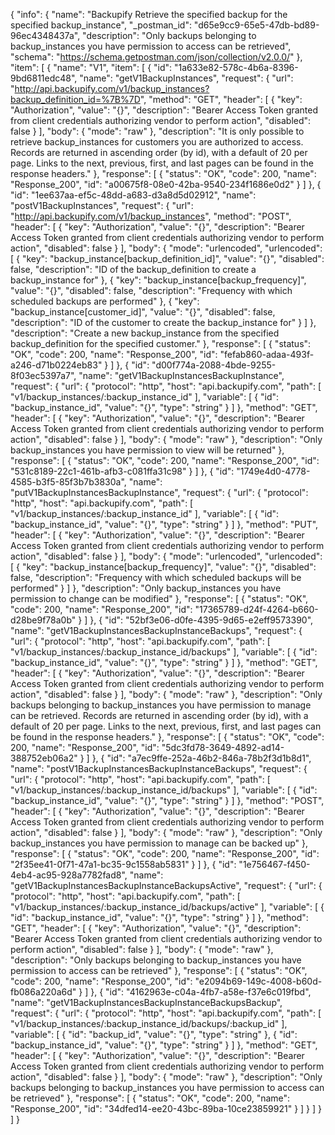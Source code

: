 {
  "info": {
    "name": "Backupify Retrieve the specified backup for the specified backup_instance",
    "_postman_id": "d65e9cc9-65e5-47db-bd89-96ec4348437a",
    "description": "Only backups belonging to backup_instances you have permission to access can be retrieved",
    "schema": "https://schema.getpostman.com/json/collection/v2.0.0/"
  },
  "item": [
    {
      "name": "V1",
      "item": [
        {
          "id": "1a633e82-578c-4b6a-8396-9bd6811edc48",
          "name": "getV1BackupInstances",
          "request": {
            "url": "http://api.backupify.com/v1/backup_instances?backup_definition_id=%7B%7D",
            "method": "GET",
            "header": [
              {
                "key": "Authorization",
                "value": "{}",
                "description": "Bearer Access Token granted from client credentials authorizing vendor to perform action",
                "disabled": false
              }
            ],
            "body": {
              "mode": "raw"
            },
            "description": "It is only possible to retrieve backup_instances for customers you are authorized to access. Records are returned in ascending order (by id), with a default of 20 per page. Links to the next, previous, first, and last pages can be found in the response headers."
          },
          "response": [
            {
              "status": "OK",
              "code": 200,
              "name": "Response_200",
              "id": "a00675f8-08e0-42ba-9540-234f1686e0d2"
            }
          ]
        },
        {
          "id": "1ee637aa-ef5c-48dd-a683-d3a8d5d02912",
          "name": "postV1BackupInstances",
          "request": {
            "url": "http://api.backupify.com/v1/backup_instances",
            "method": "POST",
            "header": [
              {
                "key": "Authorization",
                "value": "{}",
                "description": "Bearer Access Token granted from client credentials authorizing vendor to perform action",
                "disabled": false
              }
            ],
            "body": {
              "mode": "urlencoded",
              "urlencoded": [
                {
                  "key": "backup_instance[backup_definition_id]",
                  "value": "{}",
                  "disabled": false,
                  "description": "ID of the backup_definition to create a backup_instance for"
                },
                {
                  "key": "backup_instance[backup_frequency]",
                  "value": "{}",
                  "disabled": false,
                  "description": "Frequency with which scheduled backups are performed"
                },
                {
                  "key": "backup_instance[customer_id]",
                  "value": "{}",
                  "disabled": false,
                  "description": "ID of the customer to create the backup_instance for"
                }
              ]
            },
            "description": "Create a new backup_instance from the specified backup_definition for the specified customer."
          },
          "response": [
            {
              "status": "OK",
              "code": 200,
              "name": "Response_200",
              "id": "fefab860-adaa-493f-a246-d71b0224eb83"
            }
          ]
        },
        {
          "id": "d00f774a-2088-4bde-9255-8f03ec5397a7",
          "name": "getV1BackupInstancesBackupInstance",
          "request": {
            "url": {
              "protocol": "http",
              "host": "api.backupify.com",
              "path": [
                "v1/backup_instances/:backup_instance_id"
              ],
              "variable": [
                {
                  "id": "backup_instance_id",
                  "value": "{}",
                  "type": "string"
                }
              ]
            },
            "method": "GET",
            "header": [
              {
                "key": "Authorization",
                "value": "{}",
                "description": "Bearer Access Token granted from client credentials authorizing vendor to perform action",
                "disabled": false
              }
            ],
            "body": {
              "mode": "raw"
            },
            "description": "Only backup_instances you have permission to view will be returned"
          },
          "response": [
            {
              "status": "OK",
              "code": 200,
              "name": "Response_200",
              "id": "531c8189-22c1-461b-afb3-c081ffa31c98"
            }
          ]
        },
        {
          "id": "1749e4d0-4778-4585-b3f5-85f3b7b3830a",
          "name": "putV1BackupInstancesBackupInstance",
          "request": {
            "url": {
              "protocol": "http",
              "host": "api.backupify.com",
              "path": [
                "v1/backup_instances/:backup_instance_id"
              ],
              "variable": [
                {
                  "id": "backup_instance_id",
                  "value": "{}",
                  "type": "string"
                }
              ]
            },
            "method": "PUT",
            "header": [
              {
                "key": "Authorization",
                "value": "{}",
                "description": "Bearer Access Token granted from client credentials authorizing vendor to perform action",
                "disabled": false
              }
            ],
            "body": {
              "mode": "urlencoded",
              "urlencoded": [
                {
                  "key": "backup_instance[backup_frequency]",
                  "value": "{}",
                  "disabled": false,
                  "description": "Frequency with which scheduled backups will be performed"
                }
              ]
            },
            "description": "Only backup_instances you have permission to change can be modified"
          },
          "response": [
            {
              "status": "OK",
              "code": 200,
              "name": "Response_200",
              "id": "17365789-d24f-4264-b660-d28be9f78a0b"
            }
          ]
        },
        {
          "id": "52bf3e06-d0fe-4395-9d65-e2eff9573390",
          "name": "getV1BackupInstancesBackupInstanceBackups",
          "request": {
            "url": {
              "protocol": "http",
              "host": "api.backupify.com",
              "path": [
                "v1/backup_instances/:backup_instance_id/backups"
              ],
              "variable": [
                {
                  "id": "backup_instance_id",
                  "value": "{}",
                  "type": "string"
                }
              ]
            },
            "method": "GET",
            "header": [
              {
                "key": "Authorization",
                "value": "{}",
                "description": "Bearer Access Token granted from client credentials authorizing vendor to perform action",
                "disabled": false
              }
            ],
            "body": {
              "mode": "raw"
            },
            "description": "Only backups belonging to backup_instances you have permission to manage can be retrieved. Records are returned in ascending order (by id), with a default of 20 per page. Links to the next, previous, first, and last pages can be found in the response headers."
          },
          "response": [
            {
              "status": "OK",
              "code": 200,
              "name": "Response_200",
              "id": "5dc3fd78-3649-4892-ad14-388752eb06a2"
            }
          ]
        },
        {
          "id": "a7ec9ffe-252a-46b2-846a-78b2f3d1b8d1",
          "name": "postV1BackupInstancesBackupInstanceBackups",
          "request": {
            "url": {
              "protocol": "http",
              "host": "api.backupify.com",
              "path": [
                "v1/backup_instances/:backup_instance_id/backups"
              ],
              "variable": [
                {
                  "id": "backup_instance_id",
                  "value": "{}",
                  "type": "string"
                }
              ]
            },
            "method": "POST",
            "header": [
              {
                "key": "Authorization",
                "value": "{}",
                "description": "Bearer Access Token granted from client credentials authorizing vendor to perform action",
                "disabled": false
              }
            ],
            "body": {
              "mode": "raw"
            },
            "description": "Only backup_instances you have permission to manage can be backed up"
          },
          "response": [
            {
              "status": "OK",
              "code": 200,
              "name": "Response_200",
              "id": "2f35ee41-0f71-47a1-bc35-9c1558ab5831"
            }
          ]
        },
        {
          "id": "1e756467-f450-4eb4-ac95-928a7782fad8",
          "name": "getV1BackupInstancesBackupInstanceBackupsActive",
          "request": {
            "url": {
              "protocol": "http",
              "host": "api.backupify.com",
              "path": [
                "v1/backup_instances/:backup_instance_id/backups/active"
              ],
              "variable": [
                {
                  "id": "backup_instance_id",
                  "value": "{}",
                  "type": "string"
                }
              ]
            },
            "method": "GET",
            "header": [
              {
                "key": "Authorization",
                "value": "{}",
                "description": "Bearer Access Token granted from client credentials authorizing vendor to perform action",
                "disabled": false
              }
            ],
            "body": {
              "mode": "raw"
            },
            "description": "Only backups belonging to backup_instances you have permission to access can be retrieved"
          },
          "response": [
            {
              "status": "OK",
              "code": 200,
              "name": "Response_200",
              "id": "e2094b69-149c-4008-b60d-fb086a220a6d"
            }
          ]
        },
        {
          "id": "4162963e-c04a-4fb7-a58e-f37e6c019fbd",
          "name": "getV1BackupInstancesBackupInstanceBackupsBackup",
          "request": {
            "url": {
              "protocol": "http",
              "host": "api.backupify.com",
              "path": [
                "v1/backup_instances/:backup_instance_id/backups/:backup_id"
              ],
              "variable": [
                {
                  "id": "backup_id",
                  "value": "{}",
                  "type": "string"
                },
                {
                  "id": "backup_instance_id",
                  "value": "{}",
                  "type": "string"
                }
              ]
            },
            "method": "GET",
            "header": [
              {
                "key": "Authorization",
                "value": "{}",
                "description": "Bearer Access Token granted from client credentials authorizing vendor to perform action",
                "disabled": false
              }
            ],
            "body": {
              "mode": "raw"
            },
            "description": "Only backups belonging to backup_instances you have permission to access can be retrieved"
          },
          "response": [
            {
              "status": "OK",
              "code": 200,
              "name": "Response_200",
              "id": "34dfed14-ee20-43bc-89ba-10ce23859921"
            }
          ]
        }
      ]
    }
  ]
}